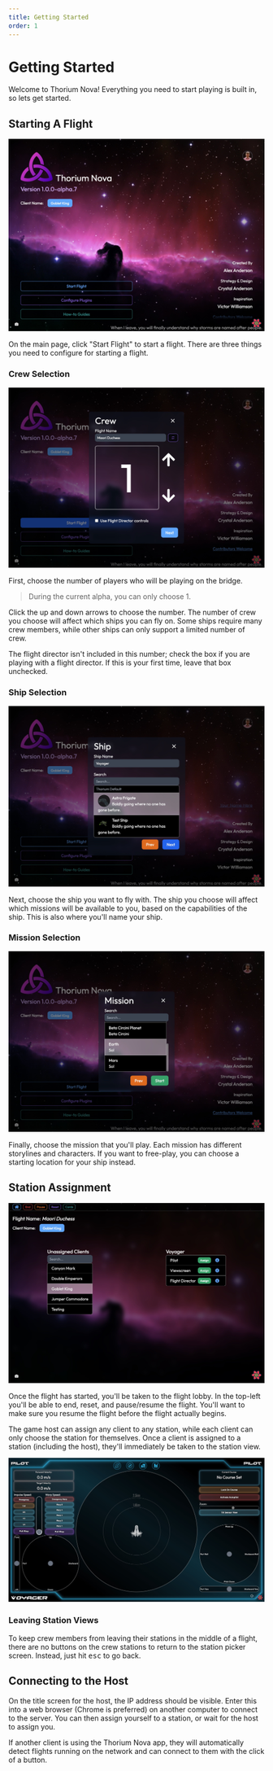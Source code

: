 ```yaml
---
title: Getting Started
order: 1
---
```


# Getting Started

Welcome to Thorium Nova! Everything you need to start playing is built in, so
lets get started.

## Starting A Flight

![Getting Started](intro.jpeg)

On the main page, click "Start Flight" to start a flight. There are three things
you need to configure for starting a flight.

### Crew Selection

![Crew Selection](crew.jpeg)

First, choose the number of players who will be playing on the bridge.

> During the current alpha, you can only choose 1.

Click the up and down arrows to choose the number. The number of crew you choose
will affect which ships you can fly on. Some ships require many crew members,
while other ships can only support a limited number of crew.

The flight director isn't included in this number; check the box if you are
playing with a flight director. If this is your first time, leave that box
unchecked.

### Ship Selection

![Ship Selection](ship.jpeg)

Next, choose the ship you want to fly with. The ship you choose will affect
which missions will be available to you, based on the capabilities of the ship.
This is also where you'll name your ship.

### Mission Selection

![Mission Selection](mission.jpeg)

Finally, choose the mission that you'll play. Each mission has different
storylines and characters. If you want to free-play, you can choose a starting
location for your ship instead.

## Station Assignment

![Station Selection](station.jpeg)

Once the flight has started, you'll be taken to the flight lobby. In the
top-left you'll be able to end, reset, and pause/resume the flight. You'll want
to make sure you resume the flight before the flight actually begins.

The game host can assign any client to any station, while each client can only
choose the station for themselves. Once a client is assigned to a station
(including the host), they'll immediately be taken to the station view.

![Pilot](pilot.jpeg)

### Leaving Station Views

To keep crew members from leaving their stations in the middle of a flight,
there are no buttons on the crew stations to return to the station picker
screen. Instead, just hit <kbd>esc</kbd> to go back.

## Connecting to the Host

On the title screen for the host, the IP address should be visible. Enter this
into a web browser (Chrome is preferred) on another computer to connect to the
server. You can then assign yourself to a station, or wait for the host to
assign you.

If another client is using the Thorium Nova app, they will automatically detect
flights running on the network and can connect to them with the click of a
button.
